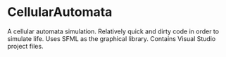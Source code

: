 # CellularAutomata
A cellular automata simulation.
Relatively quick and dirty code in order to simulate life.
Uses SFML as the graphical library.
Contains Visual Studio project files.
